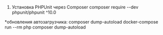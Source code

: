 
1. Установка PHPUnit через Composer
composer require --dev phpunit/phpunit ^10.0




*обновления автозагрузчика:
composer dump-autoload
docker-compose run --rm php composer dump-autoload